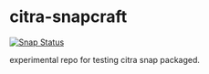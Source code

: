 # citra-snapcraft

[![Snap Status](https://build.snapcraft.io/badge/MrTheSoulz/citra-canary-snapcraft.svg)](https://build.snapcraft.io/user/MrTheSoulz/citra-canary-snapcraft)

experimental repo for testing citra snap packaged.
